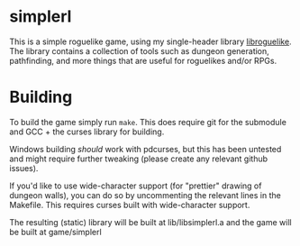 # simplerl

This is a simple roguelike game, using my single-header library
[libroguelike](https://github.com/MichaelMackus/libroguelike). The library
contains a collection of tools such as dungeon generation, pathfinding, and
more things that are useful for roguelikes and/or RPGs.

# Building

To build the game simply run `make`. This does require git for the submodule
and GCC + the curses library for building.

Windows building *should* work with pdcurses, but this has been untested and
might require further tweaking (please create any relevant github issues).

If you'd like to use wide-character support (for "prettier" drawing of dungeon
walls), you can do so by uncommenting the relevant lines in the Makefile. This
requires curses built with wide-character support.

The resulting (static) library will be built at lib/libsimplerl.a and
the game will be built at game/simplerl
